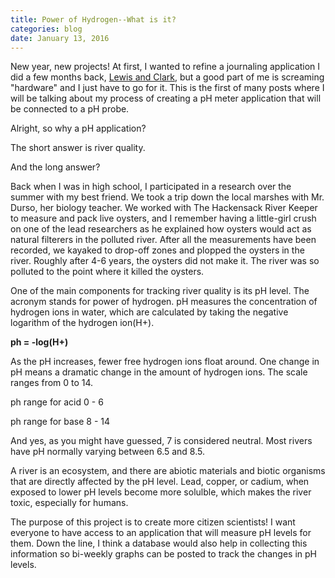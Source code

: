 ```yaml
---
title: Power of Hydrogen--What is it?
categories: blog
date: January 13, 2016
---
```


New year, new projects! At first, I wanted to refine a journaling application I did a few months back, [Lewis and Clark](https://github.com/Zovfreullia/Lewis-and-Clark), but a good part of me is screaming "hardware" and I just have to go for it. This is the first of many posts where I will be talking about my process of creating a pH meter application that will be connected to a pH probe.

Alright, so why a pH application? 

The short answer is river quality. 

And the long answer?

Back when I was in high school, I participated in a research over the summer with my best friend. We took a trip down the local marshes with Mr. Durso, her biology teacher. We worked with The Hackensack River Keeper to measure and pack live oysters, and I remember having a little-girl crush on one of the lead researchers as he explained how oysters would act as natural filterers in the polluted river. After all the measurements have been recorded, we kayaked to drop-off zones and plopped the oysters in the river. Roughly after 4-6 years, the oysters did not make it. The river was so polluted to the point where it killed the oysters.

One of the main components for tracking river quality is its pH level. The acronym stands for power of hydrogen. pH measures the concentration of hydrogen ions in water, which are calculated by taking the negative logarithm of the hydrogen ion(H+). 

<strong>ph = -log(H+)</strong>

As the pH increases, fewer free hydrogen ions float around. One change in pH means a dramatic change in the amount of hydrogen ions. The scale ranges from 0 to 14. 

ph range for acid 0 - 6

ph range for base 8 - 14

And yes, as you might have guessed, 7 is considered neutral. Most rivers have pH normally varying between 6.5 and 8.5. 

A river is an ecosystem, and there are abiotic materials and biotic organisms that are directly affected by the pH level. Lead, copper, or cadium, when exposed to lower pH levels become more solulble, which makes the river toxic, especially for humans.

The purpose of this project is to create more citizen scientists! I want everyone to have access to an application that will measure pH levels for them. Down the line, I think a database would also help in collecting this information so bi-weekly graphs can be posted to track the changes in pH levels.